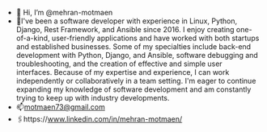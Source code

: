 - 👋 Hi, I’m @mehran-motmaen
- 👀I've been a software developer with experience in Linux, Python, Django, Rest Framework, and Ansible since 2016. I enjoy creating one-of-a-kind, user-friendly           applications and have worked with both startups and established businesses. Some of my specialties include back-end development with Python, Django, and Ansible,         software debugging and troubleshooting, and the creation of effective and simple user interfaces. Because of my expertise and experience, I can work independently or     collaboratively in a team setting. I'm eager to continue expanding my knowledge of software development and am constantly trying to keep up with industry                 developments.
- 📫motmaen73@gmail.com
- 🖇️https://www.linkedin.com/in/mehran-motmaen/
